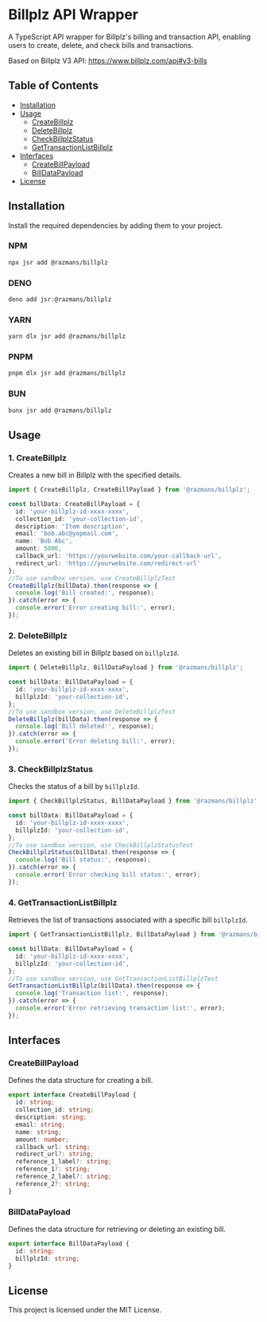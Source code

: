 # Billplz API Wrapper

A TypeScript API wrapper for Billplz's billing and transaction API, enabling users to create, delete, and check bills and transactions.

Based on Billplz V3 API: https://www.billplz.com/api#v3-bills

## Table of Contents
- [Installation](#installation)
- [Usage](#usage)
  - [CreateBillplz](#createbillplz)
  - [DeleteBillplz](#deletebillplz)
  - [CheckBillplzStatus](#checkbillplzstatus)
  - [GetTransactionListBillplz](#gettransactionlistbillplz)
- [Interfaces](#interfaces)
  - [CreateBillPayload](#createbillpayload)
  - [BillDataPayload](#billdatapayload)
- [License](#license)

## Installation

Install the required dependencies by adding them to your project.

### NPM
```bash
npx jsr add @razmans/billplz
```

### DENO
```bash
deno add jsr:@razmans/billplz
```

### YARN
``` bash
yarn dlx jsr add @razmans/billplz
```

### PNPM
``` bash
pnpm dlx jsr add @razmans/billplz
```

### BUN
``` bash
bunx jsr add @razmans/billplz
```

## Usage

### 1. CreateBillplz

Creates a new bill in Billplz with the specified details.

```typescript
import { CreateBillplz, CreateBillPayload } from '@razmans/billplz';

const billData: CreateBillPayload = {
  id: 'your-billplz-id-xxxx-xxxx',
  collection_id: 'your-collection-id',
  description: 'Item description',
  email: 'bob.abc@yopmail.com',
  name: 'Bob Abc',
  amount: 5000,
  callback_url: 'https://yourwebsite.com/your-callback-url',
  redirect_url: 'https://yourwebsite.com/redirect-url'
};
//To use sandbox version, use CreateBillplzTest
CreateBillplz(billData).then(response => {
  console.log('Bill created:', response);
}).catch(error => {
  console.error('Error creating bill:', error);
});
```

### 2. DeleteBillplz

Deletes an existing bill in Billplz based on `billplzId`.

```typescript
import { DeleteBillplz, BillDataPayload } from '@razmans/billplz';

const billData: BillDataPayload = {
  id: 'your-billplz-id-xxxx-xxxx',
  billplzId: 'your-collection-id',
};
//To use sandbox version, use DeleteBillplzTest
DeleteBillplz(billData).then(response => {
  console.log('Bill deleted:', response);
}).catch(error => {
  console.error('Error deleting bill:', error);
});
```

### 3. CheckBillplzStatus

Checks the status of a bill by `billplzId`.

```typescript
import { CheckBillplzStatus, BillDataPayload } from '@razmans/billplz';

const billData: BillDataPayload = {
  id: 'your-billplz-id-xxxx-xxxx',
  billplzId: 'your-collection-id',
};
//To use sandbox version, use CheckBillplzStatusTest
CheckBillplzStatus(billData).then(response => {
  console.log('Bill status:', response);
}).catch(error => {
  console.error('Error checking bill status:', error);
});
```

### 4. GetTransactionListBillplz

Retrieves the list of transactions associated with a specific bill `billplzId`.

```typescript
import { GetTransactionListBillplz, BillDataPayload } from '@razmans/billplz';

const billData: BillDataPayload = {
  id: 'your-billplz-id-xxxx-xxxx',
  billplzId: 'your-collection-id',
};
//To use sandbox version, use GetTransactionListBillplzTest
GetTransactionListBillplz(billData).then(response => {
  console.log('Transaction list:', response);
}).catch(error => {
  console.error('Error retrieving transaction list:', error);
});
```

## Interfaces

### CreateBillPayload

Defines the data structure for creating a bill.

```typescript
export interface CreateBillPayload {
  id: string;
  collection_id: string;
  description: string;
  email: string;
  name: string;
  amount: number;
  callback_url: string;
  redirect_url?: string;
  reference_1_label?: string;
  reference_1?: string;
  reference_2_label?: string;
  reference_2?: string;
}
```

### BillDataPayload

Defines the data structure for retrieving or deleting an existing bill.

```typescript
export interface BillDataPayload {
  id: string;
  billplzId: string;
}
```

## License

This project is licensed under the MIT License.
